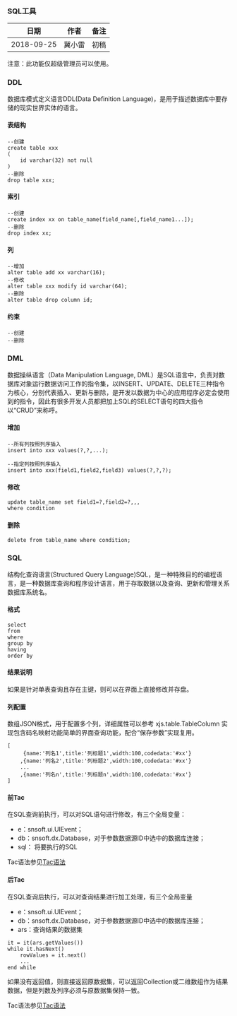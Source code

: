 ### SQL工具

|日期|作者|备注|
|------|------|------|
|2018-09-25|冀小雷|初稿|

注意：此功能仅超级管理员可以使用。

### DDL
数据库模式定义语言DDL(Data Definition Language)，是用于描述数据库中要存储的现实世界实体的语言。
#### 表结构
```
--创建
create table xxx
(
	id varchar(32) not null
)
--删除
drop table xxx;
```

#### 索引
```
--创建
create index xx on table_name(field_name[,field_name1...]);
--删除
drop index xx;
```

#### 列
```
--增加
alter table add xx varchar(16);
--修改
alter table xxx modify id varchar(64);
--删除
alter table drop column id;
```

#### 约束
```
--创建
--删除
```

### DML
数据操纵语言（Data Manipulation Language, DML）是SQL语言中，负责对数据库对象运行数据访问工作的指令集，以INSERT、UPDATE、DELETE三种指令为核心，分别代表插入、更新与删除，是开发以数据为中心的应用程序必定会使用到的指令，因此有很多开发人员都把加上SQL的SELECT语句的四大指令以“CRUD”来称呼。

#### 增加
```
--所有列按照列序插入
insert into xxx values(?,?,...);

--指定列按照列序插入
insert into xxx(field1,field2,field3) values(?,?,?);
```

#### 修改
```
update table_name set field1=?,field2=?,,,
where condition
```

#### 删除
```
delete from table_name where condition;
```

### SQL

结构化查询语言(Structured Query Language)SQL，是一种特殊目的的编程语言，是一种数据库查询和程序设计语言，用于存取数据以及查询、更新和管理关系数据库系统名。

#### 格式
```
select
from 
where 
group by 
having 
order by 
```

#### 结果说明
如果是针对单表查询且存在主键，则可以在界面上直接修改并存盘。

#### 列配置
数组JSON格式，用于配置多个列，详细属性可以参考 xjs.table.TableColumn
实现包含码名映射功能简单的界面查询功能，配合“保存参数”实现复用。
```
[
	 {name:'列名1',title:'列标题1',width:100,codedata:'#xx'}
	,{name:'列名2',title:'列标题2',width:100,codedata:'#xx'}
	...
	,{name:'列名n',title:'列标题n',width:100,codedata:'#xx'}
]
```

#### 前Tac
在SQL查询前执行，可以对SQL语句进行修改，有三个全局变量：
* e：snsoft.ui.UIEvent；
* db：snsoft.dx.Database，对于参数数据源ID中选中的数据库连接；
* sql： 将要执行的SQL

Tac语法参见[Tac语法](help.html?helpFile=help/SN-CMC/Tac/Exectac.md)

#### 后Tac
在SQL查询后执行，可以对查询结果进行加工处理，有三个全局变量
* e：snsoft.ui.UIEvent；
* db：snsoft.dx.Database，对于参数数据源ID中选中的数据库连接；
* ars：查询结果的数据集
```
it = it(ars.getValues())
while it.hasNext()
	rowValues = it.next()
	...
end while
```
如果没有返回值，则直接返回原数据集，可以返回Collection或二维数组作为结果数据，但是列数及列序必须与原数据集保持一致。

Tac语法参见[Tac语法](help.html?helpFile=help/SN-CMC/Tac/Exectac.md)